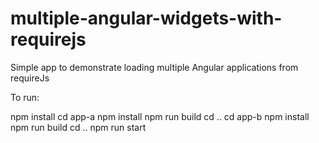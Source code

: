 # multiple-angular-widgets-with-requirejs

Simple app to demonstrate loading multiple Angular applications from requireJs

To run:

npm install
cd app-a
npm install
npm run build
cd ..
cd app-b
npm install
npm run build
cd ..
npm run start

